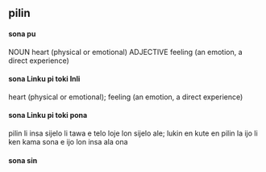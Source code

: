 ## pilin

#### sona pu

NOUN heart (physical or emotional)
ADJECTIVE feeling (an emotion, a direct experience)

#### sona Linku pi toki Inli

heart (physical or emotional); feeling (an emotion, a direct experience)

#### sona Linku pi toki pona

pilin li insa sijelo li tawa e telo loje lon sijelo ale; lukin en kute en pilin la ijo li ken kama sona e ijo lon insa ala ona

#### sona sin

